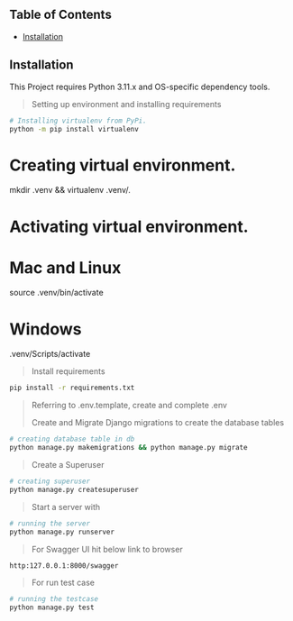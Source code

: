 ## Table of Contents

- [Installation](#markdown-header-installation)

## Installation

This Project requires Python 3.11.x and OS-specific dependency tools.

> Setting up environment and installing requirements

```bash
# Installing virtualenv from PyPi.
python -m pip install virtualenv
```
# Creating virtual environment.
mkdir .venv && virtualenv .venv/.

# Activating virtual environment.

# Mac and Linux
source .venv/bin/activate
# Windows
.venv/Scripts/activate


> Install requirements

```bash
pip install -r requirements.txt
```

> Referring to .env.template, create and complete .env
> 
>Create and Migrate Django migrations to create the database tables

```bash
# creating database table in db
python manage.py makemigrations && python manage.py migrate
```

> Create a Superuser

```bash
# creating superuser
python manage.py createsuperuser
```

> Start a server with

```bash
# running the server
python manage.py runserver 
```
> For Swagger UI hit below link to browser

```bash
http:127.0.0.1:8000/swagger
```

> For run test case

```bash
# running the testcase
python manage.py test 
```
